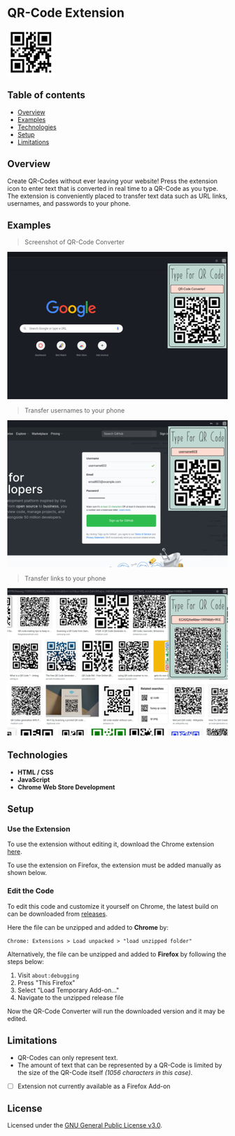 # QR-Code Extension
![](favicon.png)

## Table of contents
* [Overview](#overview)
* [Examples](#examples)
* [Technologies](#technologies)
* [Setup](#setup)
* [Limitations](#limitations)

## Overview
Create QR-Codes without ever leaving your website! Press the extension icon to enter text that is converted in real time to a QR-Code as you type. The extension is conveniently placed to transfer text data such as URL links, usernames, and passwords to your phone.

## Examples

> Screenshot of QR-Code Converter

![Screenshot](./.images/qr1.png)

> Transfer usernames to your phone

![Screenshot](./.images/qr2.png)

> Transfer links to your phone

![Screenshot](./.images/qr3.png)

## Technologies
- **HTML / CSS**
- **JavaScript**
- **Chrome Web Store Development**

## Setup

### Use the Extension

To use the extension without editing it, download the Chrome extension [here](https://chrome.google.com/webstore/detail/qr-code-generator/enjcphliddmdkmgolkmkkkdnldidhgml?hl=en-GB&authuser=0).

To use the extension on Firefox, the extension must be added manually as shown below.

### Edit the Code

To edit this code and customize it yourself on Chrome, the latest build on can be downloaded from [releases](https://github.com/Alex0Blackwell/qr-code-extension/releases "Go to releases").  

Here the file can be unzipped and added to **Chrome** by:

    Chrome: Extensions > Load unpacked > "load unzipped folder"

Alternatively, the file can be unzipped and added to **Firefox** by following the steps below:

1. Visit `about:debugging`
2. Press "This Firefox"
3. Select "Load Temporary Add-on..."
4. Navigate to the unzipped release file

Now the QR-Code Converter will run the downloaded version and it may be edited.

## Limitations
- QR-Codes can only represent text.
- The amount of text that can be represented by a QR-Code is limited by the size of the QR-Code itself *(1056 characters in this case)*.
- [ ] Extension not currently available as a Firefox Add-on

## License
Licensed under the [GNU General Public License v3.0](LICENSE).
